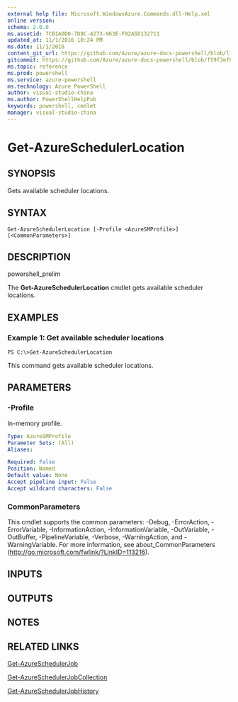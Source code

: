 ```yaml
---
external help file: Microsoft.WindowsAzure.Commands.dll-Help.xml
online version: 
schema: 2.0.0
ms.assetid: 7CB1A0D0-7D9C-4273-963E-F92A5D132711
updated_at: 11/1/2016 10:24 PM
ms.date: 11/1/2016
content_git_url: https://github.com/Azure/azure-docs-powershell/blob/live/azureps-cmdlets-docs/ServiceManagement/Azure.Compute/v1.6.1/Get-AzureSchedulerLocation.md
gitcommit: https://github.com/Azure/azure-docs-powershell/blob/f59f3ef60bc592383812213e69fd77ba950759ed/azureps-cmdlets-docs/ServiceManagement/Azure.Compute/v1.6.1/Get-AzureSchedulerLocation.md
ms.topic: reference
ms.prod: powershell
ms.service: azure-powershell
ms.technology: Azure PowerShell
author: visual-studio-china
ms.author: PowerShellHelpPub
keywords: powershell, cmdlet
manager: visual-studio-china
---
```


# Get-AzureSchedulerLocation

## SYNOPSIS
Gets available scheduler locations.

## SYNTAX

```
Get-AzureSchedulerLocation [-Profile <AzureSMProfile>] [<CommonParameters>]
```

## DESCRIPTION
powershell_prelim

The **Get-AzureSchedulerLocation** cmdlet gets available scheduler locations.

## EXAMPLES

### Example 1: Get available scheduler locations
```
PS C:\>Get-AzureSchedulerLocation
```

This command gets available scheduler locations.

## PARAMETERS

### -Profile
In-memory profile.

```yaml
Type: AzureSMProfile
Parameter Sets: (All)
Aliases: 

Required: False
Position: Named
Default value: None
Accept pipeline input: False
Accept wildcard characters: False
```

### CommonParameters
This cmdlet supports the common parameters: -Debug, -ErrorAction, -ErrorVariable, -InformationAction, -InformationVariable, -OutVariable, -OutBuffer, -PipelineVariable, -Verbose, -WarningAction, and -WarningVariable. For more information, see about_CommonParameters (http://go.microsoft.com/fwlink/?LinkID=113216).

## INPUTS

## OUTPUTS

## NOTES

## RELATED LINKS

[Get-AzureSchedulerJob](xref:ServiceManagement/Azure.Compute/v1.6.1/Get-AzureSchedulerJob.md)

[Get-AzureSchedulerJobCollection](xref:ServiceManagement/Azure.Compute/v1.6.1/Get-AzureSchedulerJobCollection.md)

[Get-AzureSchedulerJobHistory](xref:ServiceManagement/Azure.Compute/v1.6.1/Get-AzureSchedulerJobHistory.md)


